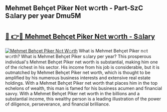 ## Mehmet Behçet Piker N𝚎t w𝚘rth - Part-SzC S𝚊lary per year Dmu5M

# <h2><a href="http://gc3cya.nevu.top/?p=Mehmet+Beh%c3%a7et+Piker">🔗 👉🔴 Mehmet Behçet Piker N𝚎t w𝚘rth - S𝚊lary</a></h2>

[![Mehmet Behçet Piker N𝚎t W𝚘rth](https://i.imgur.com/Oavwk0R.jpeg)](http://gc3cya.nevu.top/?p=Mehmet+Beh%c3%a7et+Piker)
What is Mehmet Behçet Piker n𝚎t w𝚘rth? What is Mehmet Behçet Piker s𝚊lary per year?
This prosperous individual's Mehmet Behçet Piker net worth is substantial, making him one of the richest in his sector. His income from his job is considerable, but it is outmatched by Mehmet Behçet Piker net worth, which is thought to be amplified by his numerous business interests and extensive real estate holdings. With a Mehmet Behçet Piker net worth that places him in the top echelons of wealth, this man is famed for his business acumen and financial savvy. With a Mehmet Behçet Piker net worth in the billions and a substantial income, this wealthy person is a leading illustration of the power of diligence, perseverance, and financial brilliance.
